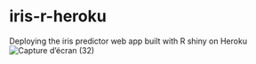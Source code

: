 # iris-r-heroku
Deploying the iris predictor web app built with R shiny on Heroku
![Capture d’écran (32)](https://github.com/assielking/R-shiny/assets/145512245/dc9fedfb-82a7-48c2-b40e-9fb0948bf7c9)
